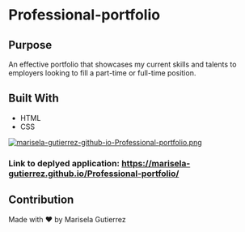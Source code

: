 # Professional-portfolio

## Purpose
An effective portfolio that showcases my current skills and talents to employers looking to fill a part-time or full-time position. 

## Built With
* HTML
* CSS


[![marisela-gutierrez-github-io-Professional-portfolio.png](https://i.postimg.cc/0NwXmtPm/marisela-gutierrez-github-io-Professional-portfolio.png)](https://postimg.cc/kV7yPvVX)



### Link to deplyed application: https://marisela-gutierrez.github.io/Professional-portfolio/

## Contribution
Made with ❤️ by Marisela Gutierrez

